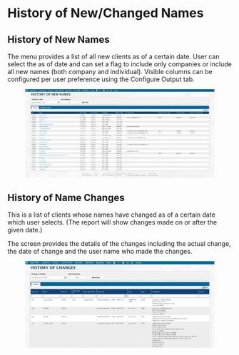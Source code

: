# History of New/Changed Names

## History of New Names

The menu provides a list of all new clients as of a certain date. User can select the as of date and can set a flag to include only companies or include all new names (both company and individual). Visible columns can be configured per user preference using the Configure Output tab.

<figure><img src="../../../.gitbook/assets/image (65) (1).png" alt=""><figcaption></figcaption></figure>

## History of Name Changes

This is a list of clients whose names have changed as of a certain date which user selects. (The report will show changes made on or after the given date.)

The screen provides the details of the changes including the actual change, the date of change and the user name who made the changes.

<figure><img src="../../../.gitbook/assets/image (66) (1).png" alt=""><figcaption></figcaption></figure>
